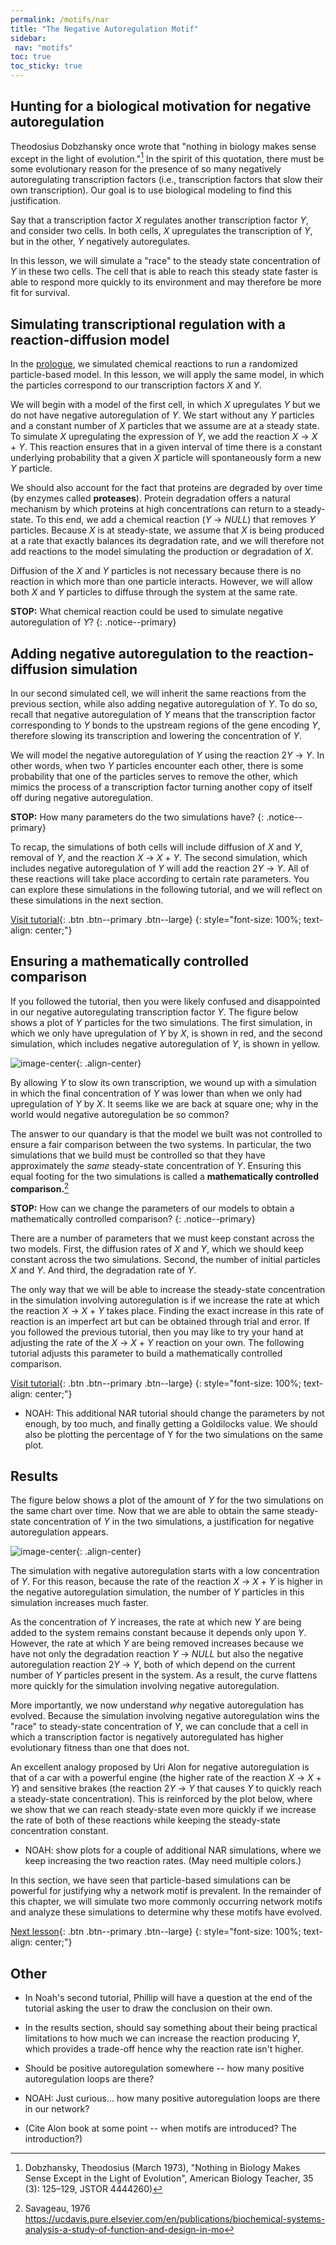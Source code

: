 ```yaml
---
permalink: /motifs/nar
title: "The Negative Autoregulation Motif"
sidebar:
 nav: "motifs"
toc: true
toc_sticky: true
---
```


## Hunting for a biological motivation for negative autoregulation

Theodosius Dobzhansky once wrote that "nothing in biology makes sense except in the light of evolution."[^Dob] In the spirit of this quotation, there must be some evolutionary reason for the presence of so many negatively autoregulating transcription factors (i.e., transcription factors that slow their own transcription). Our goal is to use biological modeling to find this justification.

Say that a transcription factor *X* regulates another transcription factor *Y*, and consider two cells. In both cells, *X* upregulates the transcription of *Y*, but in the other, *Y* negatively autoregulates.

In this lesson, we will simulate a "race" to the steady state concentration of *Y* in these two cells. The cell that is able to reach this steady state faster is able to respond more quickly to its environment and may therefore be more fit for survival.

## Simulating transcriptional regulation with a reaction-diffusion model

In the [prologue](prologue), we simulated chemical reactions to run a randomized particle-based model. In this lesson, we will apply the same model, in which the particles correspond to our transcription factors *X* and *Y*.

We will begin with a model of the first cell, in which *X* upregulates *Y* but we do not have negative autoregulation of *Y*. We start without any *Y* particles and a constant number of *X* particles that we assume are at a steady state. To simulate *X* upregulating the expression of *Y*, we add the reaction *X* → *X* + *Y*. This reaction ensures that in a given interval of time there is a constant underlying probability that a given *X* particle will spontaneously form a new *Y* particle.

We should also account for the fact that proteins are degraded by over time (by enzymes called **proteases**). Protein degradation offers a natural mechanism by which proteins at high concentrations can return to a steady-state. To this end, we add a chemical reaction (*Y* → *NULL*) that removes *Y* particles. Because *X* is at steady-state, we assume that *X* is being produced at a rate that exactly balances its degradation rate, and we will therefore not add reactions to the model simulating the production or degradation of *X*.

Diffusion of the *X* and *Y* particles is not necessary because there is no reaction in which more than one particle interacts. However, we will allow both *X* and *Y* particles to diffuse through the system at the same rate.

**STOP:** What chemical reaction could be used to simulate negative autoregulation of *Y*?
{: .notice--primary}

## Adding negative autoregulation to the reaction-diffusion simulation

In our second simulated cell, we will inherit the same reactions from the previous section, while also adding negative autoregulation of *Y*. To do so, recall that negative autoregulation of *Y* means that the transcription factor corresponding to *Y* bonds to the upstream regions of the gene encoding *Y*, therefore slowing its transcription and lowering the concentration of *Y*.

We will model the negative autoregulation of *Y* using the reaction 2*Y* → *Y*. In other words, when two *Y* particles encounter each other, there is some probability that one of the particles serves to remove the other, which mimics the process of a transcription factor turning another copy of itself off during negative autoregulation.

**STOP:** How many parameters do the two simulations have?
{: .notice--primary}

To recap, the simulations of both cells will include diffusion of *X* and *Y*, removal of *Y*, and the reaction *X* → *X* + *Y*. The second simulation, which includes negative autoregulation of *Y* will add the reaction 2*Y* → *Y*. All of these reactions will take place according to certain rate parameters. You can explore these simulations in the following tutorial, and we will reflect on these simulations in the next section.

[Visit tutorial](tutorial_nar){: .btn .btn--primary .btn--large}
{: style="font-size: 100%; text-align: center;"}

## Ensuring a mathematically controlled comparison

If you followed the tutorial, then you were likely confused and disappointed in our negative autoregulating transcription factor *Y*. The figure below shows a plot of *Y* particles for the two simulations. The first simulation, in which we only have upregulation of *Y* by *X*, is shown in red, and the second simulation, which includes negative autoregulation of *Y*, is shown in yellow.

![image-center](../assets/images/nar_unequal_graph.PNG){: .align-center}

By allowing *Y* to slow its own transcription, we wound up with a simulation in which the final concentration of *Y* was lower than when we only had upregulation of *Y* by *X*. It seems like we are back at square one; why in the world would negative autoregulation be so common?

The answer to our quandary is that the model we built was not controlled to ensure a fair comparison between the two systems. In particular, the two simulations that we build must be controlled so that they have approximately the *same* steady-state concentration of *Y*. Ensuring this equal footing for the two simulations is called a **mathematically controlled comparison.**[^Savageau]

**STOP:** How can we change the parameters of our models to obtain a mathematically controlled comparison?
{: .notice--primary}

There are a number of parameters that we must keep constant across the two models. First, the diffusion rates of *X* and *Y*, which we should keep constant across the two simulations. Second, the number of initial particles *X* and *Y*. And third, the degradation rate of *Y*.

The only way that we will be able to increase the steady-state concentration in the simulation involving autoregulation is if we increase the rate at which the reaction *X* → *X* + *Y* takes place. Finding the exact increase in this rate of reaction is an imperfect art but can be obtained through trial and error. If you followed the previous tutorial, then you may like to try your hand at adjusting the rate of the *X* → *X* + *Y* reaction on your own. The following tutorial adjusts this parameter to build a mathematically controlled comparison.

[Visit tutorial](tutorial_nar#Matching-Steady-States){: .btn .btn--primary .btn--large}
{: style="font-size: 100%; text-align: center;"}

* NOAH: This additional NAR tutorial should change the parameters by not enough, by too much, and finally getting a Goldilocks value. We should also be plotting the percentage of Y for the two simulations on the same plot.

## Results

The figure below shows a plot of the amount of *Y* for the two simulations on the same chart over time. Now that we are able to obtain the same steady-state concentration of *Y* in the two simulations, a justification for negative autoregulation appears.

![image-center](../assets/images/nar_equal_graph.PNG){: .align-center}

The simulation with negative autoregulation starts with a low concentration of *Y*. For this reason, because the rate of the reaction *X* → *X* + *Y* is higher in the negative autoregulation simulation, the number of *Y* particles in this simulation increases much faster.

As the concentration of *Y* increases, the rate at which new *Y* are being added to the system remains constant because it depends only upon *Y*. However, the rate at which *Y* are being removed increases because we have not only the degradation reaction *Y* → *NULL* but also the negative autoregulation reaction 2*Y* → *Y*, both of which depend on the current number of *Y* particles present in the system. As a result, the curve flattens more quickly for the simulation involving negative autoregulation.

More importantly, we now understand *why* negative autoregulation has evolved. Because the simulation involving negative autoregulation wins the "race" to steady-state concentration of *Y*, we can conclude that a cell in which a transcription factor is negatively autoregulated has higher evolutionary fitness than one that does not.

An excellent analogy proposed by Uri Alon for negative autoregulation is that of a car with a powerful engine (the higher rate of the reaction *X* → *X* + *Y*) and sensitive brakes (the reaction 2*Y* → *Y* that causes *Y* to quickly reach a steady-state concentration). This is reinforced by the plot below, where we show that we can reach steady-state even more quickly if we increase the rate of both of these reactions while keeping the steady-state concentration constant.

* NOAH: show plots for a couple of additional NAR simulations, where we keep increasing the two reaction rates. (May need multiple colors.)

In this section, we have seen that particle-based simulations can be powerful for justifying why a network motif is prevalent. In the remainder of this chapter, we will simulate two more commonly occurring network motifs and analyze these simulations to determine why these motifs have evolved.

[Next lesson](feed){: .btn .btn--primary .btn--large}
{: style="font-size: 100%; text-align: center;"}

## Other
* In Noah's second tutorial, Phillip will have a question at the end of the tutorial asking the user to draw the conclusion on their own.

* In the results section, should say something about their being practical limitations to how much we can increase the reaction producing *Y*, which provides a trade-off hence why the reaction rate isn't higher.

* Should be positive autoregulation somewhere -- how many positive autoregulation loops are there?

* NOAH: Just curious... how many positive autoregulation loops are there in our network?

* (Cite Alon book at some point -- when motifs are introduced? The introduction?)

[^Dob]: Dobzhansky, Theodosius (March 1973), "Nothing in Biology Makes Sense Except in the Light of Evolution", American Biology Teacher, 35 (3): 125–129, JSTOR 4444260)

[^Savageau]: Savageau, 1976 https://ucdavis.pure.elsevier.com/en/publications/biochemical-systems-analysis-a-study-of-function-and-design-in-mo
